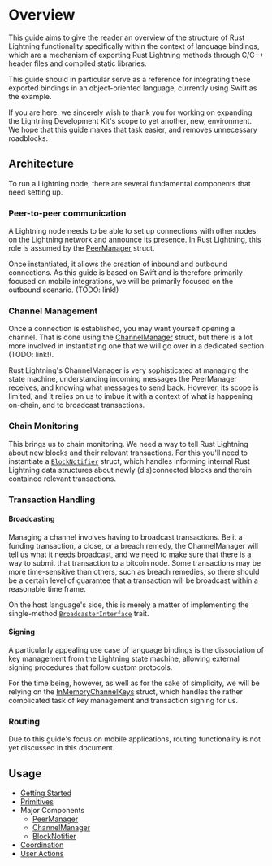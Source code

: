# Overview

This guide aims to give the reader an overview of the structure of Rust Lightning functionality
specifically within the context of language bindings, which are a mechanism of exporting Rust
Lightning methods through C/C++ header files and compiled static libraries.

This guide should in particular serve as a reference for integrating these exported bindings 
in an object-oriented language, currently using Swift as the example.

If you are here, we sincerely wish to thank you for working on expanding the Lightning
Development Kit's scope to yet another, new, environment. We hope that this guide makes that
task easier, and removes unnecessary roadblocks.

## Architecture

To run a Lightning node, there are several fundamental components that need setting up.

### Peer-to-peer communication

A Lightning node needs to be able to set up connections with other nodes on the Lightning network
and announce its presence. In Rust Lightning, this role is assumed by the [PeerManager](https://docs.rs/lightning/0.0.11/lightning/ln/peer_handler/struct.PeerManager.html)
struct.

Once instantiated, it allows the creation of inbound and outbound connections. As this guide is
based on Swift and is therefore primarily focused on mobile integrations, we will be primarily
focused on the outbound scenario. (TODO: link!)

### Channel Management

Once a connection is established, you may want yourself opening a channel. That is done
using the [ChannelManager](https://docs.rs/lightning/0.0.11/lightning/ln/channelmanager/index.html)
struct, but there is a lot more involved in instantiating one that we will go over in a
dedicated section (TODO: link!).

Rust Lightning's ChannelManager is very sophisticated at managing the state machine,
understanding incoming messages the PeerManager receives, and knowing what messages to send back.
However, its scope is limited, and it relies on us to imbue it with a context of what is
happening on-chain, and to broadcast transactions. 

### Chain Monitoring

This brings us to chain monitoring. We need a way to tell Rust Lightning about new blocks and their 
relevant transactions. For this you'll need to instantiate a [`BlockNotifier`](BlockNotifier.md) 
struct, which handles informing internal Rust Lightning data structures about newly 
(dis)connected blocks and therein contained relevant transactions.

### Transaction Handling

#### Broadcasting

Managing a channel involves having to broadcast transactions. Be it a funding transaction, a
close, or a breach remedy, the ChannelManager will tell us what it needs broadcast, and we
need to make sure that there is a way to submit that transaction to a bitcoin node. Some 
transactions may be more time-sensitive than others, such as breach remedies, so there should
be a certain level of guarantee that a transaction will be broadcast within a reasonable time frame.

On the host language's side, this is merely a matter of implementing the single-method 
[`BroadcasterInterface`](https://docs.rs/lightning/0.0.11/lightning/chain/chaininterface/trait.BroadcasterInterface.html) trait.

#### Signing

A particularly appealing use case of language bindings is the dissociation of key management from
the Lightning state machine, allowing external signing procedures that follow custom protocols.

For the time being, however, as well as for the sake of simplicity, we will be relying on the
[InMemoryChannelKeys](https://docs.rs/lightning/0.0.11/lightning/chain/keysinterface/struct.InMemoryChannelKeys.html) struct,
which handles the rather complicated task of key management and transaction signing for us.

### Routing

Due to this guide's focus on mobile applications, routing functionality is not yet discussed
in this document.

## Usage

* [Getting Started](GettingStarted.md)
* [Primitives](Primitives.md)
* Major Components
    * [PeerManager](PeerManager.md)
    * [ChannelManager](ChannelManager.md)
    * [BlockNotifier](BlockNotifier.md)
* [Coordination](Coordination.md)
* [User Actions](UserActions.md)